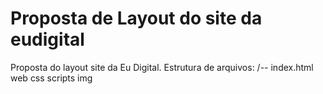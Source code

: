 # Proposta de Layout do site da eudigital
Proposta do layout  site da Eu Digital.
Estrutura de arquivos:
/--
    index.html
    web
    css
    scripts
    img
